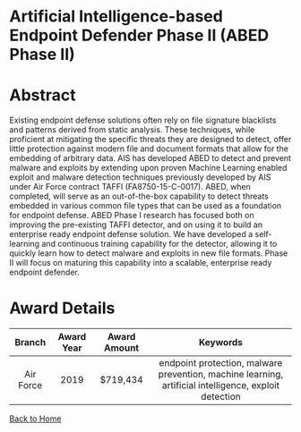 
Artificial Intelligence-based Endpoint Defender Phase II (ABED Phase II)
========================================================================

# Abstract


Existing endpoint defense solutions often rely on file signature blacklists and patterns derived from static analysis. These techniques, while proficient at mitigating the specific threats they are designed to detect, offer little protection against modern file and document formats that allow for the embedding of arbitrary data. AIS has developed ABED to detect and prevent malware and exploits by extending upon proven Machine Learning enabled exploit and malware detection techniques previously developed by AIS under Air Force contract TAFFI (FA8750-15-C-0017). ABED, when completed, will serve as an out-of-the-box capability to detect threats embedded in various common file types that can be used as a foundation for endpoint defense. ABED Phase I research has focused both on improving the pre-existing TAFFI detector, and on using it to build an enterprise ready endpoint defense solution. We have developed a self-learning and continuous training capability for the detector, allowing it to quickly learn how to detect malware and exploits in new file formats. Phase II will focus on maturing this capability into a scalable, enterprise ready endpoint defender.  

# Award Details

|Branch|Award Year|Award Amount|Keywords|
| :---: | :---: | :---: | :---: |
|Air Force|2019|$719,434|endpoint protection, malware prevention, machine learning, artificial intelligence, exploit detection|
  
  


[Back to Home](https://github.com/chrischow/dod_sbir_awards/Reports/DJ/#1401)